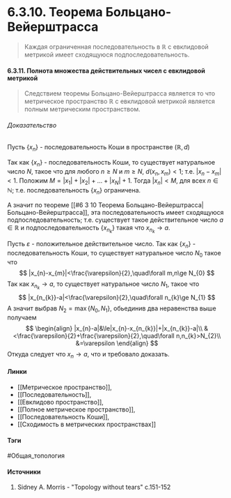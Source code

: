 # 6.3.10. Теорема Больцано-Вейерштрасса
>Каждая ограниченная последовательность в $\mathbb{R}$ с евклидовой метрикой имеет сходящуюся подпоследовательность.

#### 6.3.11. Полнота множества действительных чисел с евклидовой метрикой
>Следствием теоремы Больцано-Вейерштрасса является то что метрическое пространство $\mathbb{R}$ с евклидовой метрикой является полным метрическим пространством.
###### Доказательство
Пусть $\{x_{n}\}$ - последовательность Коши в пространстве $(\mathbb{R},d)$

Так как $\{x_{n}\}$ - последовательность Коши, то существует натуральное число $N$, такое что для любого $n\ge N$ и $m\ge N$, $d(x_{n},x_{m})<1$; т.е. $|x_{n}-x_{m}|<1$. Положим $M=|x_{1}|+|x_{2}|+\dots+|x_{N}|+1$. Тогда $|x_{n}|<M$, для всех $n\in\mathbb{N}$; т.е. последовательность $\{x_{n}\}$ ограничена.

А значит по теореме [[#6 3 10 Теорема Больцано-Вейерштрасса|Больцано-Вейерштрасса]], эта последовательность имеет сходящуюся подпоследовательность; т.е. существует такое действительное число $a\in\mathbb{R}$ и подпоследовательность $\{x_{n_{k}}\}$ такая что $x_{n_{k}}\to a$.

Пусть $\varepsilon$ - положительное действительное число. Так как $\{x_{n}\}$ - последовательность Коши, то существует натуральное число $N_{0}$ такое что
$$
|x_{n}-x_{m}|<\frac{\varepsilon}{2},\quad\forall m,n\ge N_{0}
$$
Так как $x_{n_{k}}\to a$, то существует натуральное число $N_{1}$, такое что
$$
|x_{n_{k}}-a|<\frac{\varepsilon}{2},\quad\forall n_{k}\ge N_{1}
$$
А значит выбрав $N_{2}=\max\{N_{0},N_{1}\}$, обьединив два неравенства выше получаем
$$
\begin{align}
|x_{n}-a|&\le|x_{n}-x_{n_{k}}|+|x_{n_{k}}-a|\\
&<\frac{\varepsilon}{2}+\frac{\varepsilon}{2},\quad\forall n,n_{k}>N_{2}\\
&=\varepsilon
\end{align}
$$
Откуда следует что $x_{n}\to a$, что и требовало доказать.
#### Линки
- [[Метрическое пространство]],
- [[Последовательность]],
- [[Евклидово пространство]],
- [[Полное метрическое пространство]],
- [[Последовательность Коши]],
- [[Сходимость в метрических пространствах]]
#### Тэги
 #Общая_топология 
#### Источники
1. Sidney A. Morris - "Topology without tears" c.151-152